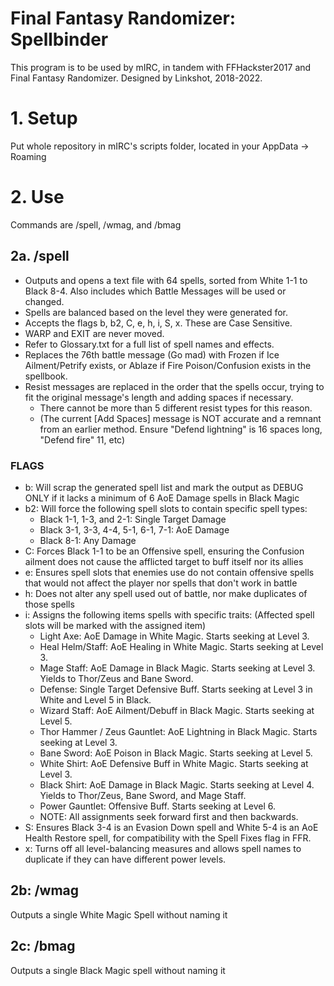 # Final Fantasy Randomizer: Spellbinder
This program is to be used by mIRC, in tandem with FFHackster2017 and Final Fantasy Randomizer. Designed by Linkshot, 2018-2022.

# 1. Setup
Put whole repository in mIRC's scripts folder, located in your AppData -> Roaming

# 2. Use
Commands are /spell, /wmag, and /bmag

## 2a. /spell
- Outputs and opens a text file with 64 spells, sorted from White 1-1 to Black 8-4. Also includes which Battle Messages will be used or changed.
- Spells are balanced based on the level they were generated for.
- Accepts the flags b, b2, C, e, h, i, S, x. These are Case Sensitive.
- WARP and EXIT are never moved.
- Refer to Glossary.txt for a full list of spell names and effects.
- Replaces the 76th battle message (Go mad) with Frozen if Ice Ailment/Petrify exists, or Ablaze if Fire Poison/Confusion exists in the spellbook.
- Resist messages are replaced in the order that the spells occur, trying to fit the original message's length and adding spaces if necessary.
  - There cannot be more than 5 different resist types for this reason.
  - (The current [Add Spaces] message is NOT accurate and a remnant from an earlier method. Ensure "Defend lightning" is 16 spaces long, "Defend fire" 11, etc)

### FLAGS
- b: Will scrap the generated spell list and mark the output as DEBUG ONLY if it lacks a minimum of 6 AoE Damage spells in Black Magic
- b2: Will force the following spell slots to contain specific spell types:
   - Black 1-1, 1-3, and 2-1: Single Target Damage
   - Black 3-1, 3-3, 4-4, 5-1, 6-1, 7-1: AoE Damage
   - Black 8-1: Any Damage
- C: Forces Black 1-1 to be an Offensive spell, ensuring the Confusion ailment does not cause the afflicted target to buff itself nor its allies
- e: Ensures spell slots that enemies use do not contain offensive spells that would not affect the player nor spells that don't work in battle
- h: Does not alter any spell used out of battle, nor make duplicates of those spells
- i: Assigns the following items spells with specific traits: (Affected spell slots will be marked with the assigned item)
   - Light Axe: AoE Damage in White Magic. Starts seeking at Level 3.
   - Heal Helm/Staff: AoE Healing in White Magic. Starts seeking at Level 3.
   - Mage Staff: AoE Damage in Black Magic. Starts seeking at Level 3. Yields to Thor/Zeus and Bane Sword.
   - Defense: Single Target Defensive Buff. Starts seeking at Level 3 in White and Level 5 in Black.
   - Wizard Staff: AoE Ailment/Debuff in Black Magic. Starts seeking at Level 5.
   - Thor Hammer / Zeus Gauntlet: AoE Lightning in Black Magic. Starts seeking at Level 3.
   - Bane Sword: AoE Poison in Black Magic. Starts seeking at Level 5.
   - White Shirt: AoE Defensive Buff in White Magic. Starts seeking at Level 3.
   - Black Shirt: AoE Damage in Black Magic. Starts seeking at Level 4. Yields to Thor/Zeus, Bane Sword, and Mage Staff.
   - Power Gauntlet: Offensive Buff. Starts seeking at Level 6.
   - NOTE: All assignments seek forward first and then backwards.
- S: Ensures Black 3-4 is an Evasion Down spell and White 5-4 is an AoE Health Restore spell, for compatibility with the Spell Fixes flag in FFR.
- x: Turns off all level-balancing measures and allows spell names to duplicate if they can have different power levels.

## 2b: /wmag
Outputs a single White Magic Spell without naming it

## 2c: /bmag
Outputs a single Black Magic spell without naming it
